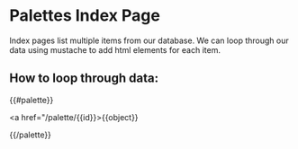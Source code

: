 # Palettes Index Page

Index pages list multiple items from our database. We can loop through our data using mustache to add html elements for each item. 

## How to loop through data:
{{#palette}}

<a href="/palette/{{id}}>{{object}}</a>


{{/palette}}